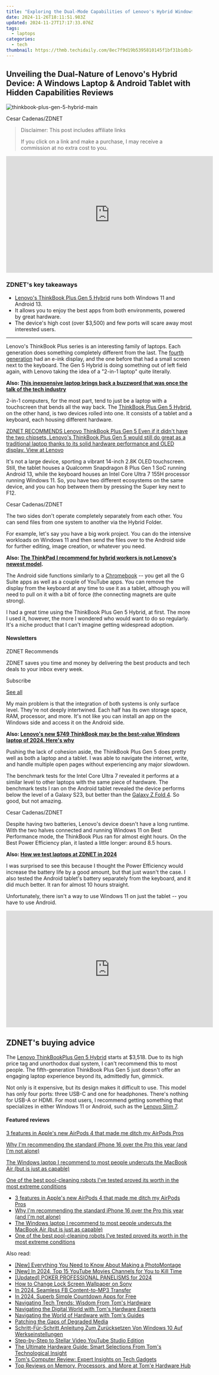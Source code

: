 ```yaml
---
title: "Exploring the Dual-Mode Capabilities of Lenovo's Hybrid Windows/Android Device: A Comprehensive Review"
date: 2024-11-26T18:11:51.983Z
updated: 2024-11-27T17:17:33.076Z
tags:
  - laptops
categories:
  - tech
thumbnail: https://thmb.techidaily.com/8ec7f9d19b5395810145f1bf31b1db142a6ba9be6ed8b5f1e4a621d2eef1f390.jpg
---
```


## Unveiling the Dual-Nature of Lenovo's Hybrid Device: A Windows Laptop & Android Tablet with Hidden Capabilities  Reviews

![thinkbook-plus-gen-5-hybrid-main](https://www.zdnet.com/a/img/resize/8b550b091729ce7cb8a6af8a03a6da0889fe0762/2024/09/10/3128d548-b2d6-4094-8e0a-56065a79958a/thinkbook-plus-gen-5-hybrid-main.jpg?auto=webp&width=1280)

Cesar Cadenas/ZDNET

>  Disclaimer: This post includes affiliate links
>
>  If you click on a link and make a purchase, I may receive a commission at no extra cost to you.
>

<!-- affiliate ads begin -->
<iframe width="560" height="315" src="https://www.youtube.com/embed/U6lCtLUeROA?si=se6OFuis9JpcTGJf&autoplay=1" title="YouTube video player" frameborder="0" allow="accelerometer; autoplay; clipboard-write; encrypted-media; gyroscope; picture-in-picture; web-share" referrerpolicy="strict-origin-when-cross-origin" allowfullscreen></iframe>
<!-- affiliate ads end -->

### ZDNET's key takeaways

* [Lenovo's ThinkBook Plus Gen 5 Hybrid](https://shop-links.co/link/?url=https%3A%2F%2Fwww.lenovo.com%2Fus%2Fen%2Fp%2Flaptops%2Fthinkbook%2Fthinkbook-plus%2Flenovo-thinkbook-plus-gen-5-hybrid-14-inch-station-and-tab%2Flen101b0047&publisher_slug=itechdaily19598&exclusive=1) runs both Windows 11 and Android 13.
* It allows you to enjoy the best apps from both environments, powered by great hardware.
* The device's high cost (over $3,500) and few ports will scare away most interested users.

---

Lenovo's ThinkBook Plus series is an interesting family of laptops. Each generation does something completely different from the last. The [fourth generation](https://www.zdnet.com/article/lenovos-new-thinkbook-plus-is-the-most-interesting-2-in-1-laptop-ive-used-all-year/) had an e-ink display, and the one before that had a small screen next to the keyboard. The Gen 5 Hybrid is doing something out of left field again, with Lenovo taking the idea of a "2-in-1 laptop" quite literally.

**Also: [This inexpensive laptop brings back a buzzword that was once the talk of the tech industry](https://www.zdnet.com/article/this-inexpensive-laptop-brings-back-a-buzzword-that-was-once-the-talk-of-the-tech-industry/)**

2-in-1 computers, for the most part, tend to just be a laptop with a touchscreen that bends all the way back. The [ThinkBook Plus Gen 5 Hybrid](https://shop-links.co/link/?url=https%3A%2F%2Fwww.lenovo.com%2Fus%2Fen%2Fp%2Flaptops%2Fthinkbook%2Fthinkbook-plus%2Flenovo-thinkbook-plus-gen-5-hybrid-14-inch-station-and-tab%2Flen101b0047%3F&publisher_slug=itechdaily19598&exclusive=1), on the other hand, is two devices rolled into one. It consists of a tablet and a keyboard, each housing different hardware.

[ZDNET RECOMMENDS Lenovo ThinkBook Plus Gen 5 Even if it didn't have the two chipsets, Lenovo's ThinkBook Plus Gen 5 would still do great as a traditional laptop thanks to its solid hardware performance and OLED display. View at Lenovo](https://shop-links.co/link/?url=https%3A%2F%2Fwww.lenovo.com%2Fus%2Fen%2Fp%2Flaptops%2Fthinkbook%2Fthinkbook-plus%2Flenovo-thinkbook-plus-gen-5-hybrid-14-inch-station-and-tab%2Flen101b0047%3F&publisher_slug=itechdaily19598&exclusive=1)

It's not a large device, sporting a vibrant 14-inch 2.8K OLED touchscreen. Still, the tablet houses a Qualcomm Snapdragon 8 Plus Gen 1 SoC running Android 13, while the keyboard houses an Intel Core Ultra 7 155H processor running Windows 11\. So, you have two different ecosystems on the same device, and you can hop between them by pressing the Super key next to F12.

Cesar Cadenas/ZDNET

The two sides don't operate completely separately from each other. You can send files from one system to another via the Hybrid Folder.

For example, let's say you have a big work project. You can do the intensive workloads on Windows 11 and then send the files over to the Android side for further editing, image creation, or whatever you need. 

**Also: [The ThinkPad I recommend for hybrid workers is not Lenovo's newest model](https://www.zdnet.com/article/the-thinkpad-i-recommend-for-hybrid-workers-is-not-lenovos-newest-model/).**

The Android side functions similarly to a [Chromebook](https://www.zdnet.com/article/6-reasons-why-a-chromebook-is-the-best-laptop-for-most-anyone/) \-- you get all the G Suite apps as well as a couple of YouTube apps. You can remove the display from the keyboard at any time to use it as a tablet, although you will need to pull on it with a bit of force (the connecting magnets are quite strong).

I had a great time using the ThinkBook Plus Gen 5 Hybrid, at first. The more I used it, however, the more I wondered who would want to do so regularly. It's a niche product that I can't imagine getting widespread adoption.

#### Newsletters

ZDNET Recommends

ZDNET saves you time and money by delivering the best products and tech deals to your inbox every week.

 Subscribe

[See all](https://www.zdnet.com/newsletters/)

My main problem is that the integration of both systems is only surface level. They're not deeply intertwined. Each half has its own storage space, RAM, processor, and more. It's not like you can install an app on the Windows side and access it on the Android side.

**Also: [Lenovo's new $749 ThinkBook may be the best-value Windows laptop of 2024\. Here's why](https://www.zdnet.com/article/lenovos-new-749-ideapad-may-be-the-best-value-windows-laptop-of-2024-heres-why/)**

Pushing the lack of cohesion aside, the ThinkBook Plus Gen 5 does pretty well as both a laptop and a tablet. I was able to navigate the internet, write, and handle multiple open pages without experiencing any major slowdown.

The benchmark tests for the Intel Core Ultra 7 revealed it performs at a similar level to other laptops with the same piece of hardware. The benchmark tests I ran on the Android tablet revealed the device performs below the level of a Galaxy S23, but better than the [Galaxy Z Fold 4](https://www.zdnet.com/article/samsung-galaxy-z-fold-4-review/). So good, but not amazing.

Cesar Cadenas/ZDNET

Despite having two batteries, Lenovo's device doesn't have a long runtime. With the two halves connected and running Windows 11 on Best Performance mode, the ThinkBook Plus ran for almost eight hours. On the Best Power Efficiency plan, it lasted a little longer: around 8.5 hours.

**Also: [How we test laptops at ZDNET in 2024](https://www.zdnet.com/article/how-we-test-laptops/)**

I was surprised to see this because I thought the Power Efficiency would increase the battery life by a good amount, but that just wasn't the case. I also tested the Android tablet's battery separately from the keyboard, and it did much better. It ran for almost 10 hours straight.

Unfortunately, there isn't a way to use Windows 11 on just the tablet -- you have to use Android.

<!-- affiliate ads begin -->
<iframe width="560" height="315" src="https://www.youtube.com/embed/5EKBEujWCw4?si=PwVvvervi8OrYaEA&autoplay=1" title="YouTube video player" frameborder="0" allow="accelerometer; autoplay; clipboard-write; encrypted-media; gyroscope; picture-in-picture; web-share" referrerpolicy="strict-origin-when-cross-origin" allowfullscreen></iframe>
<!-- affiliate ads end -->

## ZDNET's buying advice

The [Lenovo ThinkBookPlus Gen 5 Hybrid](https://shop-links.co/link/?url=https%3A%2F%2Fwww.lenovo.com%2Fus%2Fen%2Fp%2Flaptops%2Fthinkbook%2Fthinkbook-plus%2Flenovo-thinkbook-plus-gen-5-hybrid-14-inch-station-and-tab%2Flen101b0047&publisher_slug=itechdaily19598&exclusive=1) starts at $3,518\. Due to its high price tag and unorthodox dual system, I can't recommend this to most people. The fifth-generation ThinkBook Plus Gen 5 just doesn't offer an engaging laptop experience beyond its, admittedly fun, gimmick.

Not only is it expensive, but its design makes it difficult to use. This model has only four ports: three USB-C and one for headphones. There's nothing for USB-A or HDMI. For most users, I recommend getting something that specializes in either Windows 11 or Android, such as the [Lenovo Slim 7](https://www.zdnet.com/article/this-lenovo-laptop-impressed-me-with-two-quintessential-features-for-power-users/).

#### Featured reviews

[3 features in Apple's new AirPods 4 that made me ditch my AirPods Pros](https://www.zdnet.com/article/3-features-in-apples-new-airpods-4-that-made-me-ditch-my-airpods-pros/ "3 features in Apple's new AirPods 4 that made me ditch my AirPods Pros")

[Why I'm recommending the standard iPhone 16 over the Pro this year (and I'm not alone)](https://www.zdnet.com/article/why-im-recommending-the-standard-iphone-16-over-the-pro-this-year-and-im-not-alone/ "Why I'm recommending the standard iPhone 16 over the Pro this year (and I'm not alone)")

[The Windows laptop I recommend to most people undercuts the MacBook Air (but is just as capable)](https://www.zdnet.com/article/the-windows-laptop-i-recommend-to-most-people-undercuts-the-macbook-air-but-is-just-as-capable/ "The Windows laptop I recommend to most people undercuts the MacBook Air (but is just as capable)")

[One of the best pool-cleaning robots I've tested proved its worth in the most extreme conditions](https://www.zdnet.com/article/one-of-the-best-pool-cleaning-robots-ive-tested-proved-its-worth-in-the-most-extreme-conditions/ "One of the best pool-cleaning robots I've tested proved its worth in the most extreme conditions")

* [3 features in Apple's new AirPods 4 that made me ditch my AirPods Pros](https://www.zdnet.com/article/3-features-in-apples-new-airpods-4-that-made-me-ditch-my-airpods-pros/ "3 features in Apple's new AirPods 4 that made me ditch my AirPods Pros")
* [Why I'm recommending the standard iPhone 16 over the Pro this year (and I'm not alone)](https://www.zdnet.com/article/why-im-recommending-the-standard-iphone-16-over-the-pro-this-year-and-im-not-alone/ "Why I'm recommending the standard iPhone 16 over the Pro this year (and I'm not alone)")
* [The Windows laptop I recommend to most people undercuts the MacBook Air (but is just as capable)](https://www.zdnet.com/article/the-windows-laptop-i-recommend-to-most-people-undercuts-the-macbook-air-but-is-just-as-capable/ "The Windows laptop I recommend to most people undercuts the MacBook Air (but is just as capable)")
* [One of the best pool-cleaning robots I've tested proved its worth in the most extreme conditions](https://www.zdnet.com/article/one-of-the-best-pool-cleaning-robots-ive-tested-proved-its-worth-in-the-most-extreme-conditions/ "One of the best pool-cleaning robots I've tested proved its worth in the most extreme conditions")

<ins class="adsbygoogle"
     style="display:block"
     data-ad-format="autorelaxed"
     data-ad-client="ca-pub-7571918770474297"
     data-ad-slot="1223367746"></ins>

<ins class="adsbygoogle"
     style="display:block"
     data-ad-client="ca-pub-7571918770474297"
     data-ad-slot="8358498916"
     data-ad-format="auto"
     data-full-width-responsive="true"></ins>

<span class="atpl-alsoreadstyle">Also read:</span>
<div><ul>
<li><a href="https://fox-links.techidaily.com/new-everything-you-need-to-know-about-making-a-photomontage/"><u>[New] Everything You Need to Know About Making a PhotoMontage</u></a></li>
<li><a href="https://youtube-tips.techidaily.com/n-2024-top-15-youtube-movies-channels-for-you-to-kill-time/"><u>[New] In 2024, Top 15 YouTube Movies Channels for You to Kill Time</u></a></li>
<li><a href="https://article-posts.techidaily.com/updated-poker-professional-panelisms-for-2024/"><u>[Updated] POKER PROFESSIONAL PANELISMS for 2024</u></a></li>
<li><a href="https://android-unlock.techidaily.com/how-to-change-lock-screen-wallpaper-on-sony-by-drfone-android/"><u>How to Change Lock Screen Wallpaper on Sony</u></a></li>
<li><a href="https://facebook-clips.techidaily.com/in-2024-seamless-fb-content-to-mp3-transfer/"><u>In 2024, Seamless FB Content-to-MP3 Transfer</u></a></li>
<li><a href="https://some-guidance.techidaily.com/in-2024-superb-simple-countdown-apps-for-free/"><u>In 2024, Superb Simple Countdown Apps for Free</u></a></li>
<li><a href="https://hardware-reviews.techidaily.com/navigating-tech-trends-wisdom-from-toms-hardware/"><u>Navigating Tech Trends: Wisdom From Tom's Hardware</u></a></li>
<li><a href="https://hardware-reviews.techidaily.com/navigating-the-digital-world-with-toms-hardware-experts/"><u>Navigating the Digital World with Tom's Hardware Experts</u></a></li>
<li><a href="https://hardware-reviews.techidaily.com/navigating-the-world-of-hardware-with-toms-guides/"><u>Navigating the World of Hardware with Tom's Guides</u></a></li>
<li><a href="https://data-wizards.techidaily.com/patching-the-gaps-of-degraded-media/"><u>Patching the Gaps of Degraded Media</u></a></li>
<li><a href="https://win-hacks.techidaily.com/schritt-fur-schritt-anleitung-zum-zurucksetzen-von-windows-10-auf-werkseinstellungen/"><u>Schritt-Für-Schritt Anleitung Zum Zurücksetzen Von Windows 10 Auf Werkseinstellungen</u></a></li>
<li><a href="https://youtube-clips.techidaily.com/step-by-step-to-stellar-video-youtube-studio-edition/"><u>Step-by-Step to Stellar Video YouTube Studio Edition</u></a></li>
<li><a href="https://hardware-reviews.techidaily.com/the-ultimate-hardware-guide-smart-selections-from-toms-technological-insight/"><u>The Ultimate Hardware Guide: Smart Selections From Tom's Technological Insight</u></a></li>
<li><a href="https://hardware-reviews.techidaily.com/toms-computer-review-expert-insights-on-tech-gadgets/"><u>Tom's Computer Review: Expert Insights on Tech Gadgets</u></a></li>
<li><a href="https://hardware-reviews.techidaily.com/top-reviews-on-memory-processors-and-more-at-tome-hardware-hub/"><u>Top Reviews on Memory, Processors, and More at Tom'e Hardware Hub</u></a></li>
</ul></div>

